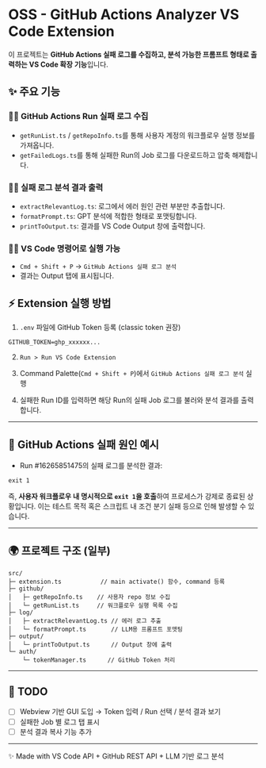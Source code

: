 # OSS - GitHub Actions Analyzer VS Code Extension

이 프로젝트는 **GitHub Actions 실패 로그를 수집하고, 분석 가능한 프롬프트 형태로 출력하는 VS Code 확장 기능**입니다.

## ✨ 주요 기능

### ☑⃣ GitHub Actions Run 실패 로그 수집

* `getRunList.ts` / `getRepoInfo.ts`를 통해 사용자 계정의 워크플로우 실행 정보를 가져옵니다.
* `getFailedLogs.ts`를 통해 실패한 Run의 Job 로그를 다운로드하고 압축 해제합니다.

### ☑⃣ 실패 로그 분석 결과 출력

* `extractRelevantLog.ts`: 로그에서 에러 원인 관련 부분만 추출합니다.
* `formatPrompt.ts`: GPT 분석에 적합한 형태로 포맷팅합니다.
* `printToOutput.ts`: 결과를 VS Code Output 창에 출력합니다.

### ☑⃣ VS Code 명령어로 실행 가능

* `Cmd + Shift + P` → `GitHub Actions 실패 로그 분석`
* 결과는 Output 탭에 표시됩니다.

## ⚡ Extension 실행 방법

1. `.env` 파일에 GitHub Token 등록 (classic token 권장)

```
GITHUB_TOKEN=ghp_xxxxxx...
```

2. `Run > Run VS Code Extension`

3. Command Palette(`Cmd + Shift + P`)에서 `GitHub Actions 실패 로그 분석` 실행

4. 실패한 Run ID를 입력하면 해당 Run의 실패 Job 로그를 불러와 분석 결과를 출력합니다.

---

## 🚫 GitHub Actions 실패 원인 예시

* Run #16265851475의 실패 로그를 분석한 결과:

```
exit 1
```

즉, **사용자 워크플로우 내 명시적으로 `exit 1`을 호출**하여 프로세스가 강제로 종료된 상황입니다.
이는 테스트 목적 혹은 스크립트 내 조건 분기 실패 등으로 인해 발생할 수 있습니다.

---

## 🌍 프로젝트 구조 (일부)

```
src/
├─ extension.ts           // main activate() 함수, command 등록
├─ github/
│   ├─ getRepoInfo.ts    // 사용자 repo 정보 수집
│   └─ getRunList.ts     // 워크플로우 실행 목록 수집
├─ log/
│   ├─ extractRelevantLog.ts // 에러 로그 추출
│   └─ formatPrompt.ts       // LLM용 프롬프트 포맷팅
├─ output/
│   └─ printToOutput.ts      // Output 창에 출력
└─ auth/
    └─ tokenManager.ts      // GitHub Token 처리
```

---

## 🚀 TODO

* [ ] Webview 기반 GUI 도입 → Token 입력 / Run 선택 / 분석 결과 보기
* [ ] 실패한 Job 별 로그 탭 표시
* [ ] 분석 결과 복사 기능 추가

---

✨ Made with VS Code API + GitHub REST API + LLM 기반 로그 분석
